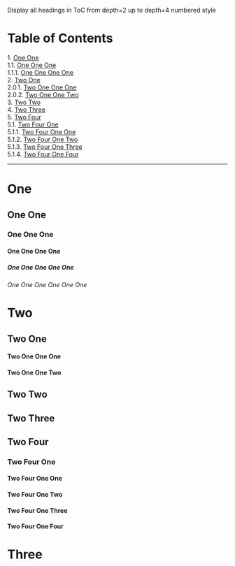 Display all headings in ToC from depth=2 up to depth=4 numbered style

# Table of Contents

<!-- !toc (level=4 minlevel=2 numbered) -->

1\. [One One](#one-one) <br>
1.1\. [One One One](#one-one-one) <br>
1.1.1\. [One One One One](#one-one-one-one) <br>
2\. [Two One](#two-one) <br>
2.0.1\. [Two One One One](#two-one-one-one) <br>
2.0.2\. [Two One One Two](#two-one-one-two) <br>
3\. [Two Two](#two-two) <br>
4\. [Two Three](#two-three) <br>
5\. [Two Four](#two-four) <br>
5.1\. [Two Four One](#two-four-one) <br>
5.1.1\. [Two Four One One](#two-four-one-one) <br>
5.1.2\. [Two Four One Two](#two-four-one-two) <br>
5.1.3\. [Two Four One Three](#two-four-one-three) <br>
5.1.4\. [Two Four One Four](#two-four-one-four) <br>

<!-- toc! -->

----

# One

## One One

### One One One

#### One One One One

##### One One One One One

###### One One One One One One

# Two

## Two One

#### Two One One One

#### Two One One Two

## Two Two

## Two Three

## Two Four

### Two Four One

#### Two Four One One

#### Two Four One Two

#### Two Four One Three

#### Two Four One Four

# Three

